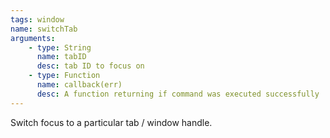 ```yaml
---
tags: window
name: switchTab
arguments:
    - type: String
      name: tabID
      desc: tab ID to focus on
    - type: Function
      name: callback(err)
      desc: A function returning if command was executed successfully
---
```


Switch focus to a particular tab / window handle.